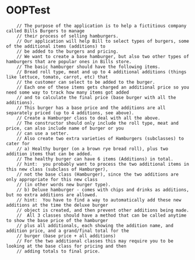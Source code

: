# OOPTest

		// The purpose of the application is to help a fictitious company called Bills Burgers to manage
        // their process of selling hamburgers.
        // Our application will help Bill to select types of burgers, some of the additional items (additions) to
        // be added to the burgers and pricing.
        // We want to create a base hamburger, but also two other types of hamburgers that are popular ones in Bills store.
        // The basic hamburger should have the following items.
        // Bread roll type, meat and up to 4 additional additions (things like lettuce, tomato, carrot, etc) that
        // the customer can select to be added to the burger.
        // Each one of these items gets charged an additional price so you need some way to track how many items got added
        // and to calculate the final price (base burger with all the additions).
        // This burger has a base price and the additions are all separately priced (up to 4 additions, see above).
        // Create a Hamburger class to deal with all the above.
        // The constructor should only include the roll type, meat and price, can also include name of burger or you 
        // can use a setter.
        // Also create two extra varieties of Hamburgers (subclasses) to cater for 
        // a) Healthy burger (on a brown rye bread roll), plus two addition items that can be added.
        // The healthy burger can have 6 items (Additions) in total.
        // hint:  you probably want to process the two additional items in this new class (subclass of Hamburger),
        // not the base class (Hamburger), since the two additions are only appropriate for this new class
        // (in other words new burger type).
        // b) Deluxe hamburger - comes with chips and drinks as additions, but no extra additions are allowed.
        // hint:  You have to find a way to automatically add these new additions at the time the deluxe burger
        // object is created, and then prevent other additions being made.
        //  All 3 classes should have a method that can be called anytime to show the base price of the hamburger
        // plus all additionals, each showing the addition name, and addition price, and a grand/final total for the
        // burger (base price + all additions)
        // For the two additional classes this may require you to be looking at the base class for pricing and then
        // adding totals to final price.

